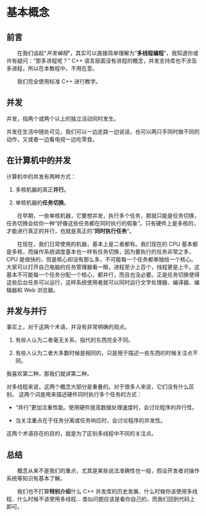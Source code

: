 # 基本概念

## 前言

&emsp;&emsp;在我们谈起“*并发编程*”，其实可以直接简单理解为“**多线程编程**”，我知道你或许有疑问：“那多进程呢？” C++ 语言层面没有进程的概念，并发支持库也不涉及多进程，所以在本教程中，不用在意。

&emsp;&emsp;我们完全使用标准 C++ 进行教学。

## 并发

并发，指两个或两个以上的独立活动同时发生。

并发在生活中随处可见，我们可以一边走路一边说话，也可以两只手同时做不同的动作，又或者一边看电视一边吃零食。

## 在计算机中的并发

计算机中的并发有两种方式：

1. 多核机器的真正**并行**。

2. 单核机器的**任务切换**。

&emsp;&emsp;在早期，一些单核机器，它要想并发，执行多个任务，那就只能是任务切换，任务切换会给你一种“好像这些任务都在同时执行的假象”。只有硬件上是多核的，才能进行真正的并行，也就是真正的”**同时执行任务**“。

&emsp;&emsp;在现在，我们日常使用的机器，基本上是二者都有。我们现在的 CPU 基本都是多核，而操作系统调度基本也一样有任务切换，因为要执行的任务非常之多，CPU 是很快的，但是核心却没有那么多，不可能每一个任务都单独给一个核心。大家可以打开自己电脑的任务管理器看一眼，进程至少上百个，线程更是上千。这基本不可能每一个任务分配一个核心，都并行，而且也没必要。正是任务切换使得这些后台任务可以运行，这样系统使用者就可以同时运行文字处理器、编译器、编辑器和 Web 浏览器。

## 并发与并行

事实上，对于这两个术语，并没有非常明确的观点。

1. 有些人认为二者毫无关系，指代的东西完全不同。

2. 有些人认为二者大多数时候是相同的，只是用于描述一些东西的时候关注点不同。

我喜欢第二种，那我们就讲第二种。

对多线程来说，这两个概念大部分是重叠的。对于很多人来说，它们没有什么区别。
这两个词是用来描述硬件同时执行多个任务的方式：

- “并行”更加注重性能。使用硬件提高数据处理速度时，会讨论程序的并行性。

- 当关注重点在于任务分离或任务响应时，会讨论程序的并发性。

这两个术语存在的目的，就是为了区别多线程中不同的关注点。

## 总结

&emsp;&emsp;概念从来不是我们的重点，尤其是某些说法准确性也一般，假设开发者对操作系统等知识有基本了解。

&emsp;&emsp;我们也不打算**特别介绍**什么 C++ 并发库的历史发展、什么时候你该使用多线程、什么时候不该使用多线程... 类似问题应该是看你自己的，而我们回到代码上即可。
